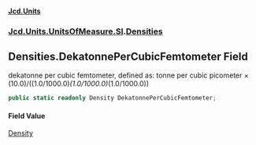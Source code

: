 #### [Jcd.Units](index.md 'index')
### [Jcd.Units.UnitsOfMeasure.SI](Jcd.Units.UnitsOfMeasure.SI.md 'Jcd.Units.UnitsOfMeasure.SI').[Densities](Densities.md 'Jcd.Units.UnitsOfMeasure.SI.Densities')

## Densities.DekatonnePerCubicFemtometer Field

dekatonne per cubic femtometer, defined as: tonne per cubic picometer × (10.0)/((1.0/1000.0)*(1.0/1000.0)*(1.0/1000.0))

```csharp
public static readonly Density DekatonnePerCubicFemtometer;
```

#### Field Value
[Density](Density.md 'Jcd.Units.UnitTypes.Density')